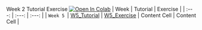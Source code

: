 Week 2 Tutorial Exercise [![Open In Colab](https://colab.research.google.com/assets/colab-badge.svg)](https://colab.research.google.com/drive/1WkLWVje-ILF_BeKJUeVj5a5xAyvGn-TQ)
|      Week      |    Tutorial    |    Exercise    |
| :---: | :---: | :---: |
| `Week 5 `| [W5_Tutorial](https://github.com/ThunderCV/UCCC2513-Mini_Project/blob/main/w5_tutorial.ipynb)  | [W5_Exercise](Week-5/w5_Exercise.ipynb)
| Content Cell   | Content Cell  |
